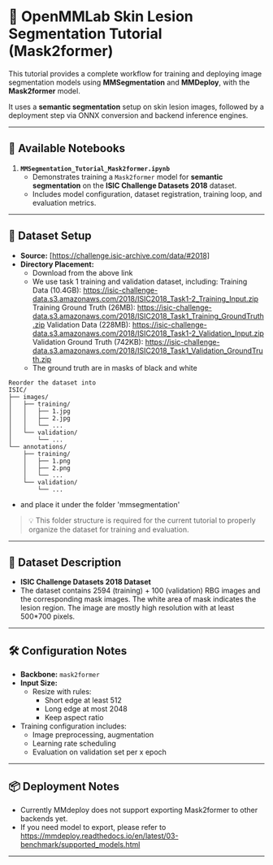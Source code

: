 # 🧠 OpenMMLab Skin Lesion Segmentation Tutorial (Mask2former)

This tutorial provides a complete workflow for training and deploying image segmentation models using **MMSegmentation** and **MMDeploy**, with the **Mask2former** model.

It uses a **semantic segmentation** setup on skin lesion images, followed by a deployment step via ONNX conversion and backend inference engines.

---

## 📘 Available Notebooks

1. **`MMSegmentation_Tutorial_Mask2former.ipynb`**  
   - Demonstrates training a `Mask2former` model for **semantic segmentation** on the **ISIC Challenge Datasets 2018** dataset.
   - Includes model configuration, dataset registration, training loop, and evaluation metrics.

---

## 📂 Dataset Setup

- **Source:** [https://challenge.isic-archive.com/data/#2018]
- **Directory Placement:**  
  - Download from the above link
  - We use task 1 training and validation dataset, including: 
    Training Data (10.4GB): https://isic-challenge-data.s3.amazonaws.com/2018/ISIC2018_Task1-2_Training_Input.zip
    Training Ground Truth (26MB): https://isic-challenge-data.s3.amazonaws.com/2018/ISIC2018_Task1_Training_GroundTruth.zip
    Validation Data (228MB): https://isic-challenge-data.s3.amazonaws.com/2018/ISIC2018_Task1-2_Validation_Input.zip
    Validation Ground Truth (742KB): https://isic-challenge-data.s3.amazonaws.com/2018/ISIC2018_Task1_Validation_GroundTruth.zip
  - The ground truth are in masks of black and white

```
Reorder the dataset into  
ISIC/ 
├── images/ 
│   ├── training/ 
│   │   ├── 1.jpg 
│   │   ├── 2.jpg 
│   │   └── ... 
│   └── validation/ 
│       └── ... 
└── annotations/ 
    ├── training/ 
    │   ├── 1.png 
    │   ├── 2.png 
    │   └── ... 
    └── validation/ 
        └── ... 

```
  - and place it under the folder 'mmsegmentation'

> 💡 This folder structure is required for the current tutorial to properly organize the dataset for training and evaluation.

---

## 🧾 Dataset Description

- **ISIC Challenge Datasets 2018 Dataset**  
- The dataset contains 2594 (training) + 100 (validation) RBG images and the corresponding mask images. The white area of mask indicates the lesion region. The image are mostly high resolution with at least 500*700 pixels.

---

## 🛠 Configuration Notes

- **Backbone:** `mask2former`  
- **Input Size:** 
  - Resize with rules:
    - Short edge at least 512
    - Long edge at most 2048
    - Keep aspect ratio
- Training configuration includes:
  - Image preprocessing, augmentation
  - Learning rate scheduling
  - Evaluation on validation set per x epoch

---

## 📦 Deployment Notes

- Currently MMdeploy does not support exporting Mask2former to other backends yet. 
- If you need model to export, please refer to https://mmdeploy.readthedocs.io/en/latest/03-benchmark/supported_models.html

---

